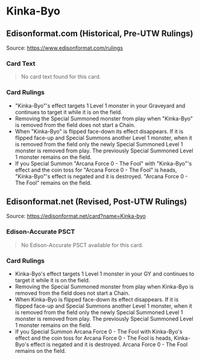 # Kinka-Byo

## Edisonformat.com (Historical, Pre-UTW Rulings)

Source: https://www.edisonformat.com/rulings

### Card Text

> No card text found for this card.

### Card Rulings

*   "Kinka-Byo"'s effect targets 1 Level 1 monster in your Graveyard and continues to target it while it is on the field.
*   Removing the Special Summoned monster from play when "Kinka-Byo" is removed from the field does not start a Chain.
*   When "Kinka-Byo" is flipped face-down its effect disappears. If it is flipped face-up and Special Summons another Level 1 monster, when it is removed from the field only the newly Special Summoned Level 1 monster is removed from play. The previously Special Summoned Level 1 monster remains on the field.
*   If you Special Summon "Arcana Force 0 - The Fool" with "Kinka-Byo"'s effect and the coin toss for "Arcana Force 0 - The Fool" is heads, "Kinka-Byo"'s effect is negated and it is destroyed. "Arcana Force 0 - The Fool" remains on the field.

## Edisonformat.net (Revised, Post-UTW Rulings)

Source: https://edisonformat.net/card?name=Kinka-byo

### Edison-Accurate PSCT

> No Edison-Accurate PSCT available for this card.

### Card Rulings

*   Kinka-Byo's effect targets 1 Level 1 monster in your GY and continues to target it while it is on the field.
*   Removing the Special Summoned monster from play when Kinka-Byo is removed from the field does not start a Chain.
*   When Kinka-Byo is flipped face-down its effect disappears. If it is flipped face-up and Special Summons another Level 1 monster, when it is removed from the field only the newly Special Summoned Level 1 monster is removed from play. The previously Special Summoned Level 1 monster remains on the field.
*   If you Special Summon Arcana Force 0 - The Fool with Kinka-Byo's effect and the coin toss for Arcana Force 0 - The Fool is heads, Kinka-Byo's effect is negated and it is destroyed. Arcana Force 0 - The Fool remains on the field.
            